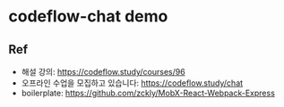 # codeflow-chat demo

## Ref
- 해설 강의: https://codeflow.study/courses/96
- 오프라인 수업을 모집하고 있습니다: https://codeflow.study/chat
- boilerplate: https://github.com/zckly/MobX-React-Webpack-Express
